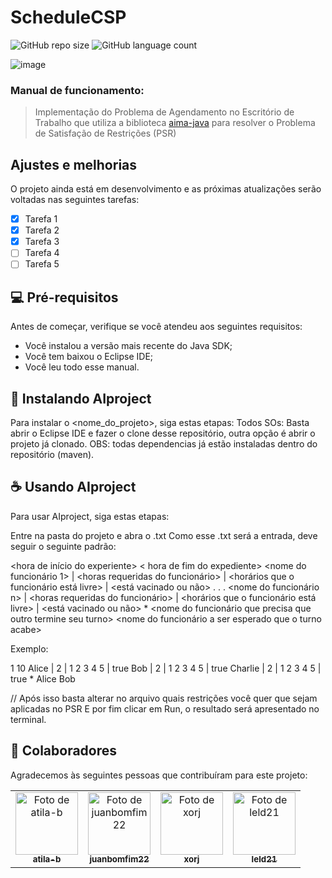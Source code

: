 # ScheduleCSP

<!---Esses são exemplos. Veja https://shields.io para outras pessoas ou para personalizar este conjunto de escudos. Você pode querer incluir dependências, status do projeto e informações de licença aqui--->

![GitHub repo size](https://img.shields.io/github/repo-size/juanbomfim22/AIproject?style=for-the-badge)
![GitHub language count](https://img.shields.io/github/languages/count/juanbomfim22/AIproject?style=for-the-badge) 

![image](https://user-images.githubusercontent.com/55420785/169701131-6bed8fca-784d-4630-b977-21820c46f414.png)

### Manual de funcionamento:

> Implementação do Problema de Agendamento no Escritório de Trabalho que utiliza a biblioteca [aima-java](https://github.com/aimacode/aima-java) para resolver o Problema de Satisfação de Restrições (PSR)
## Ajustes e melhorias

O projeto ainda está em desenvolvimento e as próximas atualizações serão voltadas nas seguintes tarefas:

- [x] Tarefa 1
- [x] Tarefa 2
- [x] Tarefa 3
- [ ] Tarefa 4
- [ ] Tarefa 5

## 💻 Pré-requisitos

Antes de começar, verifique se você atendeu aos seguintes requisitos:
* Você instalou a versão mais recente do Java SDK;
* Você tem baixou o Eclipse IDE;
* Você leu todo esse manual.

## 🚀 Instalando AIproject

Para instalar o <nome_do_projeto>, siga estas etapas:
Todos SOs:
Basta abrir o Eclipse IDE e fazer o clone desse repositório, outra opção é abrir o projeto já clonado.
OBS: todas dependencias já estão instaladas dentro do repositório (maven).

## ☕ Usando AIproject

Para usar AIproject, siga estas etapas:

Entre na pasta do projeto e abra o .txt
Como esse .txt será a entrada, deve seguir o seguinte padrão:

<hora de início do experiente> < hora de fim do expediente>
<nome do funcionário 1> | <horas requeridas do funcionário> | <horários que o funcionário está livre> | <está vacinado ou não>
.
.
.
<nome do funcionário n> | <horas requeridas do funcionário> | <horários que o funcionário está livre> | <está vacinado ou não>
*
<nome do funcionário que precisa que outro termine seu turno> <nome do funcionário a ser esperado que o turno acabe>

Exemplo:

1 10
Alice | 2 | 1 2 3 4 5 | true
Bob | 2 | 1 2 3 4 5 | true
Charlie | 2 | 1 2 3 4 5 | true
*
Alice Bob

//
Após isso basta alterar no arquivo <x> quais restrições você quer que sejam aplicadas no PSR 
E por fim clicar em Run, o resultado será apresentado no terminal.

## 🤝 Colaboradores

Agradecemos às seguintes pessoas que contribuíram para este projeto:

<table>
  <tr>
    <td align="center">
      <a href="#">
        <img src="https://avatars.githubusercontent.com/u/61395424" width="100px;" alt="Foto de atila-b"/><br>
        <sub>
          <b>atila-b</b>
        </sub>
      </a>
    </td>
    <td align="center">
      <a href="#">
        <img src="https://avatars.githubusercontent.com/u/55420785" width="100px;" alt="Foto de juanbomfim22"/><br>
        <sub>
          <b>juanbomfim22</b>
        </sub>
      </a>
    </td>
    <td align="center">
      <a href="#">
        <img src="https://avatars.githubusercontent.com/u/61337156" width="100px;" alt="Foto de xorj"/><br>
        <sub>
          <b>xorj</b>
        </sub>
      </a>
    </td>
    <td align="center">
      <a href="#">
        <img src="https://avatars.githubusercontent.com/u/62582790" width="100px;" alt="Foto de leld21"/><br>
        <sub>
          <b>leld21</b>
        </sub>
      </a>
    </td>
  </tr>
</table>

